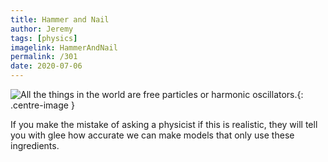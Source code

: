 ```yaml
---
title: Hammer and Nail
author: Jeremy
tags: [physics]
imagelink: HammerAndNail
permalink: /301
date: 2020-07-06
---
```


![All the things in the world are free particles or harmonic oscillators.](https://res.cloudinary.com/dh3hm8pb7/image/upload/c_scale,q_auto:best/v1535842782/Handwaving/Published/HammerAndNail.png){: .centre-image }

If you make the mistake of asking a physicist if this is realistic, they will tell you with glee how accurate we can make models that only use these ingredients.
